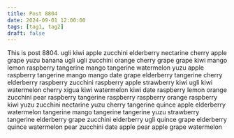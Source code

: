 ```yaml
---
title: Post 8804
date: 2024-09-01 12:00:00
tags: [tag1, tag2]
draft: false
---
```

This is post 8804.
ugli
kiwi
apple
zucchini
elderberry
nectarine
cherry
apple
grape
yuzu
banana
ugli
ugli
zucchini
orange
cherry
grape
grape
kiwi
mango
lemon
raspberry
tangerine
mango
tangerine
watermelon
yuzu
apple
raspberry
tangerine
mango
mango
date
grape
elderberry
tangerine
cherry
elderberry
raspberry
zucchini
raspberry
apple
strawberry
kiwi
ugli
kiwi
watermelon
cherry
xigua
kiwi
watermelon
kiwi
date
raspberry
lemon
orange
zucchini
pear
raspberry
tangerine
raspberry
raspberry
orange
raspberry
kiwi
yuzu
zucchini
nectarine
yuzu
cherry
tangerine
quince
apple
elderberry
watermelon
tangerine
mango
tangerine
tangerine
yuzu
strawberry
tangerine
elderberry
grape
zucchini
elderberry
ugli
quince
grape
elderberry
quince
watermelon
pear
zucchini
date
apple
pear
apple
grape
watermelon
